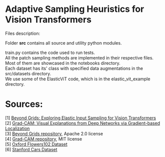# Adaptive Sampling Heuristics for Vision Transformers

Files description:

Folder **src** contains all source and utility python modules.

train.py contains the code used to run tests.\
All the patch sampling methods are implemented in their respective files.\
Most of them are showcased in the notebooks directory.\
Each dataset has its' class with specified data augmentations in the src/datasets directory.\
We use some of the ElasticViT code, which is in the elastic_vit_example directory.


# Sources:
[1] [Beyond Grids: Exploring Elastic Input Sampling for Vision Transformers](https://arxiv.org/abs/2309.13353)<br/>
[2] [Grad-CAM: Visual Explanations from Deep Networks via Gradient-based Localization](https://arxiv.org/abs/1610.02391)<br/>
[3] [Beyond Grids repository](https://github.com/apardyl/beyondgrids-next), Apache 2.0 license<br/>
[4] [Grad-CAM repository](https://github.com/jacobgil/pytorch-grad-cam), MIT license<br/>
[5] [Oxford Flowers102 Dataset](https://www.robots.ox.ac.uk/~vgg/data/flowers/102/)<br/>
[6] [Stanford Cars Dataset](https://pytorch.org/vision/main/generated/torchvision.datasets.StanfordCars.html)<br/>
